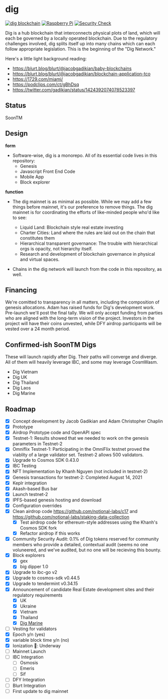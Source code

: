 # dig

[![dig blockchain](https://github.com/notional-labs/dig/actions/workflows/build.yml/badge.svg)](https://github.com/notional-labs/dig/actions/workflows/build.yml)
[![Raspberry Pi](https://github.com/notional-labs/dig/actions/workflows/pi.yml/badge.svg)](https://github.com/notional-labs/dig/actions/workflows/pi.yml)
[![Security Check](https://github.com/notional-labs/dig/actions/workflows/codeql-analysis.yml/badge.svg)](https://github.com/notional-labs/dig/actions/workflows/codeql-analysis.yml)

Dig is a hub blockchain that interconnects physical plots of land, which will each be governed by a locally operated blockchain.  Due to the regulatory challenges involved, dig splits itself up into many chains which can each follow appropriate legislation.  This is the beginning of the "Dig Network."


Here's a little light background reading:

* https://blurt.blog/blurt/@jacobgadikian/baby-blockchains
* https://blurt.blog/blurt/@jacobgadikian/blockchain-application-tco
* https://1729.com/miami/
* https://podclips.com/ct/gBhDsq
* https://twitter.com/gadikian/status/1424392074078523397


## Status
SoonTM


## Design
**form**
* Software-wise, dig is a monorepo.  All of its essential code lives in this repository:
  * Genesis
  * Javascript Front End Code
  * Mobile App
  * Block explorer

**function**
* The dig mainnet is as minimal as possible.  While we may add a few things before mainnet, it's our preference to remove things.  The dig mainnet is for coordinating the efforts of like-minded people who'd like to see:
  * Liquid Land: Blockchain style real estate investing
  * Charter Cities: Land where the rules are laid out on the chain that constitutes them
  * Hierarchical transparent governance: The trouble with hierarchical orgs is opacity, not hierarchy itself.
  * Research and development of blockchain governance in physical and virtual spaces.    


* Chains in the dig network will launch from the code in this repository, as well.   


## Financing
We're comitted to transparency in all matters, including the composition of genesis allocations.  Adam has raised funds for Dig's development work.  Pre-launch we'll post the final tally.  We will only accept funding from parties who are aligned with the long-term vision of the project. Investors in the project will have their coins unvested, while DFY airdrop participants will be vested over a 24 month period. 


## Confirmed-ish SoonTM Digs
These will launch rapidly after Dig.  Their paths will converge and diverge.  All of them will heavily leverage IBC, and some may leverage CosmWasm.


* Dig Vietnam
* Dig UK
* Dig Thailand
* Dig Laos
* Dig Marine



## Roadmap

- [x] Concept development by Jacob Gadikian and Adam Christopher Chaplin
- [x] Prototype
- [x] Airdrop Prototype code and OpenAPI spec
- [x] Testnet-1:  Results showed that we needed to work on the genesis parameters in Testnet-2
- [x] Omniflix Testnet-1: Participating in the OmniFlix testnet proved the viablity of a large validator set.  Testnet-2 allows 500 validators.
- [x] Upgrade to Cosmos SDK 0.43.0
- [x] IBC Testing
- [x] NFT Implementation by Khanh Nguyen (not included in testnet-2)
- [x] Genesis transactions for testnet-2: Completed August 14, 2021
- [x] Keplr integration
- [x] Akash-based Bus bar
- [x] Launch testnet-2
- [x] IPFS-based genesis hosting and download
- [x] Configuration overrides
- [x] Clean airdrop code https://github.com/notional-labs/c17 and https://github.com/notional-labs/staking-data-collection
  - [x] Test airdrop code for ethereum-style addresses using the Khanh's Cosmos SDK fork
  - [x] Refactor airdrop if this works
- [x] Community Security Audit: 0.1% of Dig tokens reserved for community members who provide a detailed, contextual audit (seems no one voluneered, and we've audited, but no one will be recieving this bounty. 
- [x] Block explorers
  - [x] gex
  - [x] big dipper 1.0
- [x] Upgrade to ibc-go v2
- [x] Upgrade to cosmos-sdk v0.44.5
- [x] Upgrade to tendermint v0.34.15
- [x] Announcement of candidate Real Estate development sites and their regulatory requirements
  - [x] UK
  - [x] Ukraine
  - [x] Vietnam
  - [x] Thailand
  - [x] [Dig Marine](https://github.com/notional-labs/ccs)
- [ ] Vesting for validators
- [x] Epoch y/n (yes)
- [x] variable block time y/n (no)
- [x] Ionization  🧿: Underway 
- [ ] Mainnet Launch
- [ ] IBC Integration
  - [ ] Osmosis 
  - [ ] Emeris 
  - [ ] Sif 
- [ ] DFY Integration
- [ ] Blurt Integration
- [ ] First update to dig mainnet
